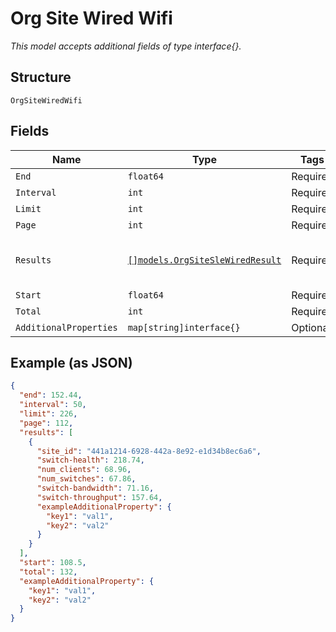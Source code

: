
# Org Site Wired Wifi

*This model accepts additional fields of type interface{}.*

## Structure

`OrgSiteWiredWifi`

## Fields

| Name | Type | Tags | Description |
|  --- | --- | --- | --- |
| `End` | `float64` | Required | - |
| `Interval` | `int` | Required | - |
| `Limit` | `int` | Required | - |
| `Page` | `int` | Required | - |
| `Results` | [`[]models.OrgSiteSleWiredResult`](../../doc/models/org-site-sle-wired-result.md) | Required | **Constraints**: *Unique Items Required* |
| `Start` | `float64` | Required | - |
| `Total` | `int` | Required | - |
| `AdditionalProperties` | `map[string]interface{}` | Optional | - |

## Example (as JSON)

```json
{
  "end": 152.44,
  "interval": 50,
  "limit": 226,
  "page": 112,
  "results": [
    {
      "site_id": "441a1214-6928-442a-8e92-e1d34b8ec6a6",
      "switch-health": 218.74,
      "num_clients": 68.96,
      "num_switches": 67.86,
      "switch-bandwidth": 71.16,
      "switch-throughput": 157.64,
      "exampleAdditionalProperty": {
        "key1": "val1",
        "key2": "val2"
      }
    }
  ],
  "start": 108.5,
  "total": 132,
  "exampleAdditionalProperty": {
    "key1": "val1",
    "key2": "val2"
  }
}
```

